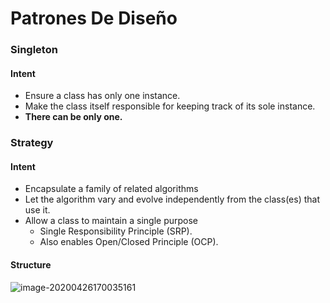 # Patrones De Diseño

### Singleton

#### Intent

- Ensure a class has only one instance.
- Make the class itself responsible for keeping track of its sole instance.
- **There can be only one.**

### Strategy

#### Intent

- Encapsulate a family of related algorithms
- Let the algorithm vary and evolve independently from the class(es) that use it.
- Allow a class to maintain a single purpose
  - Single Responsibility Principle (SRP).
  - Also enables Open/Closed Principle (OCP).

#### Structure

![image-20200426170035161](C:\Users\julian\AppData\Roaming\Typora\typora-user-images\image-20200426170035161.png)



